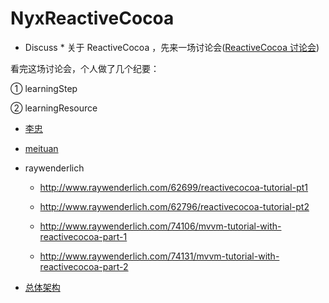 # NyxReactiveCocoa

* Discuss * 关于 ReactiveCocoa  ，先来一场讨论会([ReactiveCocoa 讨论会](https://blog.devtang.com/2016/01/03/reactive-cocoa-discussion/))

看完这场讨论会，个人做了几个纪要：

① learningStep

②  learningResource

- [李忠](http://limboy.me/)

- [meituan](http://tech.meituan.com/tag/ReactiveCocoa)

- raywenderlich

    - http://www.raywenderlich.com/62699/reactivecocoa-tutorial-pt1
    
    - http://www.raywenderlich.com/62796/reactivecocoa-tutorial-pt2
    
    - http://www.raywenderlich.com/74106/mvvm-tutorial-with-reactivecocoa-part-1
    
    - http://www.raywenderlich.com/74131/mvvm-tutorial-with-reactivecocoa-part-2
    
- [总体架构](http://blog.leichunfeng.com/blog/2015/12/25/reactivecocoa-v2-dot-5-yuan-ma-jie-xi-zhi-jia-gou-zong-lan/)



